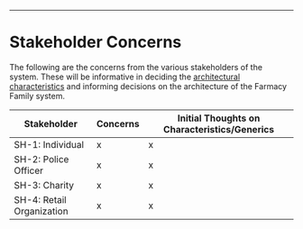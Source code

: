 
---

# Stakeholder Concerns

The following are the concerns from the various stakeholders of the system. These will be informative in deciding the [architectural characteristics](ArchitectureAnalysis.md) and informing decisions on the architecture of the Farmacy Family system.

| Stakeholder               | Concerns                                                     | Initial Thoughts on Characteristics/Generics     |
| ------------------------- | ------------------------------------------------------------ | ------------------------------------------------ |
| SH-1: Individual          | x | x |
| SH-2: Police Officer      | x | x |
| SH-3: Charity             | x | x |
| SH-4: Retail Organization | x | x |

